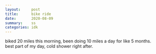 ```yaml
---
layout:     post
title:      bike ride
date:       2020-08-09
summary:    ss
categories: idk
---
```


biked 20 miles this morning, been doing 10 miles a day for like 5 months. best part of my day, cold shower right after.
